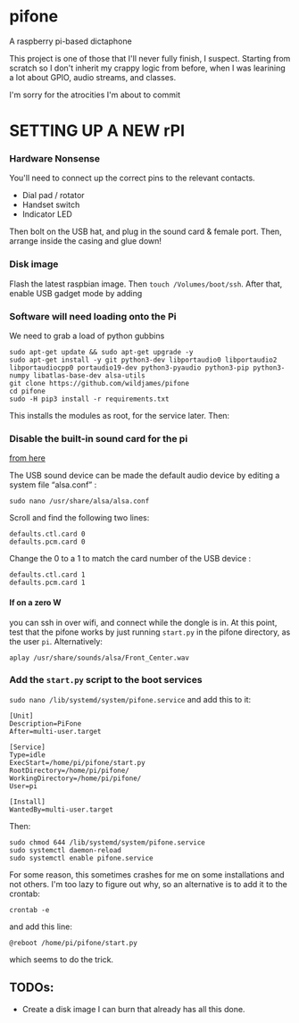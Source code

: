 # pifone
A raspberry pi-based dictaphone


This project is one of those that I'll never fully finish, I suspect. Starting from scratch so I don't inherit my crappy logic from before, when I was learining a lot about GPIO, audio streams, and classes.

I'm sorry for the atrocities I'm about to commit

# SETTING UP A NEW rPI

### Hardware Nonsense

You'll need to connect up the correct pins to the relevant contacts. 
  - Dial pad / rotator
  - Handset switch
  - Indicator LED

Then bolt on the USB hat, and plug in the sound card & female port. Then, arrange inside the casing and glue down!
  
### Disk image

Flash the latest raspbian image. Then `touch /Volumes/boot/ssh`. After that, enable USB gadget mode by adding 
  
### Software will need loading onto the Pi

We need to grab a load of python gubbins
```
sudo apt-get update && sudo apt-get upgrade -y
sudo apt-get install -y git python3-dev libportaudio0 libportaudio2 libportaudiocpp0 portaudio19-dev python3-pyaudio python3-pip python3-numpy libatlas-base-dev alsa-utils
git clone https://github.com/wildjames/pifone
cd pifone
sudo -H pip3 install -r requirements.txt
```
This installs the modules as root, for the service later. Then:

### Disable the built-in sound card for the pi

[from here](https://www.instructables.com/id/Disable-the-Built-in-Sound-Card-of-Raspberry-Pi/)

The USB sound device can be made the default audio device by editing a system file “alsa.conf” :

```
sudo nano /usr/share/alsa/alsa.conf
```
Scroll and find the following two lines:
```
defaults.ctl.card 0
defaults.pcm.card 0
```

Change the 0 to a 1 to match the card number of the USB device :

```
defaults.ctl.card 1
defaults.pcm.card 1
```

#### If on a zero W

you can ssh in over wifi, and connect while the dongle is in. At this point, test that the pifone works by just running `start.py` in the pifone directory, as the user `pi`. Alternatively:

```
aplay /usr/share/sounds/alsa/Front_Center.wav
```

### Add the `start.py` script to the boot services

`sudo nano /lib/systemd/system/pifone.service` and add this to it:

```
[Unit]
Description=PiFone
After=multi-user.target

[Service]
Type=idle
ExecStart=/home/pi/pifone/start.py
RootDirectory=/home/pi/pifone/
WorkingDirectory=/home/pi/pifone/
User=pi

[Install]
WantedBy=multi-user.target
```

Then:
```
sudo chmod 644 /lib/systemd/system/pifone.service
sudo systemctl daemon-reload
sudo systemctl enable pifone.service
```

For some reason, this sometimes crashes for me on some installations and not others. I'm too lazy to figure out why, so an alternative is to add it to the crontab:

```
crontab -e
```
and add this line:
```
@reboot /home/pi/pifone/start.py
```
which seems to do the trick.

## TODOs:
  - Create a disk image I can burn that already has all this done.
